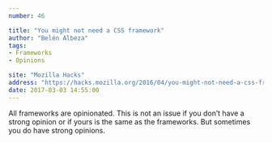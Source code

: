 ```yaml
---
number: 46

title: "You might not need a CSS framework"
author: "Belén Albeza"
tags:
- Frameworks
- Opinions

site: "Mozilla Hacks"
address: "https://hacks.mozilla.org/2016/04/you-might-not-need-a-css-framework/"
date: 2017-03-03 14:55:00
---
```


All frameworks are opinionated. This is not an issue if you don’t have a strong opinion or if yours is the same as the frameworks. But sometimes you do have strong opinions.

